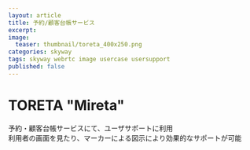```yaml
---
layout: article
title: 予約/顧客台帳サービス
excerpt: 
image:
  teaser: thumbnail/toreta_400x250.png
categories: skyway
tags: skyway webrtc image usercase usersupport
published: false
---
```


# TORETA "Mireta"

予約・顧客台帳サービスにて、ユーザサポートに利用  
利用者の画面を見たり、マーカーによる図示により効果的なサポートが可能